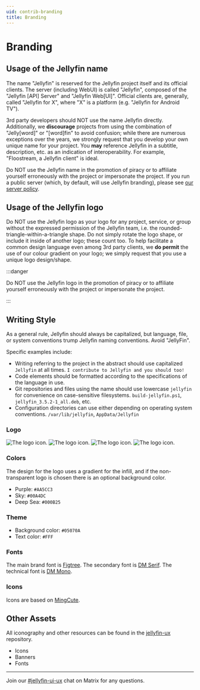 ```yaml
---
uid: contrib-branding
title: Branding
---
```


# Branding

## Usage of the Jellyfin name

The name "Jellyfin" is reserved for the Jellyfin project itself and its official clients. The server (including WebUI) is called "Jellyfin", composed of the "Jellyfin [API] Server" and "Jellyfin Web[UI]". Official clients are, generally, called "Jellyfin for X", where "X" is a platform (e.g. "Jellyfin for Android TV").

3rd party developers should NOT use the name Jellyfin directly. Additionally, we **discourage** projects from using the combination of "Jelly[word]" or "[word]fin" to avoid confusion; while there are numerous exceptions over the years, we strongly request that you develop your own unique name for your project. You **may** reference Jellyfin in a subtitle, description, etc. as an indication of interoperability. For example, "Floostream, a Jellyfin client" is ideal.

Do NOT use the Jellyfin name in the promotion of piracy or to affiliate yourself erroneously with the project or impersonate the project. If you run a public server (which, by default, will use Jellyfin branding), please see [our server policy](/docs/general/community-standards/servers).

## Usage of the Jellyfin logo

Do NOT use the Jellyfin logo as your logo for any project, service, or group without the expressed permission of the Jellyfin team, i.e. the rounded-triangle-within-a-triangle shape. Do not simply rotate the logo shape, or include it inside of another logo; these count too. To help facilitate a common design language even among 3rd party clients, we **do permit** the use of our colour gradient on your logo; we simply request that you use a unique logo design/shape.

:::danger

Do NOT use the Jellyfin logo in the promotion of piracy or to affiliate yourself erroneously with the project or impersonate the project.

:::

## Writing Style

As a general rule, Jellyfin should always be capitalized, but language, file, or system conventions trump Jellyfin naming conventions. 
Avoid "JellyFin".

Specific examples include:

- Writing referring to the project in the abstract should use capitalized `Jellyfin` at all times. `I contribute to Jellyfin and you should too!`
- Code elements should be formatted according to the specifications of the language in use.
- Git repositories and files using the name should use lowercase `jellyfin` for convenience on case-sensitive filesystems. `build-jellyfin.ps1`, `jellyfin_3.5.2-1_all.deb`, etc.
- Configuration directories can use either depending on operating system conventions. `/var/lib/jellyfin`, `AppData/Jellyfin`

### Logo

![The logo icon.](/images/docs/branding/logo--on-light.png#hidden--dark-mode)
![The logo icon.](/images/docs/branding/logo--on-dark.png#hidden--light-mode)
![The logo icon.](/images/docs/branding/logo--on-light.png#hidden--dark-mode)
![The logo icon.](/images/docs/branding/logo--on-dark.png#hidden--light-mode)

### Colors

The design for the logo uses a gradient for the infill, and if the non-transparent logo is chosen there is an optional background color.

- Purple: `#AA5CC3`
- Sky: `#00A4DC`
- Deep Sea: `#000B25`

### Theme

- Background color: `#05070A`
- Text color: `#FFF`

### Fonts

The main brand font is [Figtree](https://github.com/erikdkennedy/figtree).
The secondary font is [DM Serif](https://github.com/googlefonts/dm-fonts/tree/main/Serif).
The technical font is [DM Mono](https://github.com/googlefonts/dm-mono).

### Icons

Icons are based on [MingCute](https://github.com/Richard9394/MingCute).

## Other Assets

All iconography and other resources can be found in the [jellyfin-ux](https://github.com/jellyfin/jellyfin-ux) repository.

- Icons
- Banners
- Fonts

---

Join our [#jellyfin-ui-ux](https://matrix.to/#/#jellyfin-ui-ux:matrix.org) chat on Matrix for any questions.
